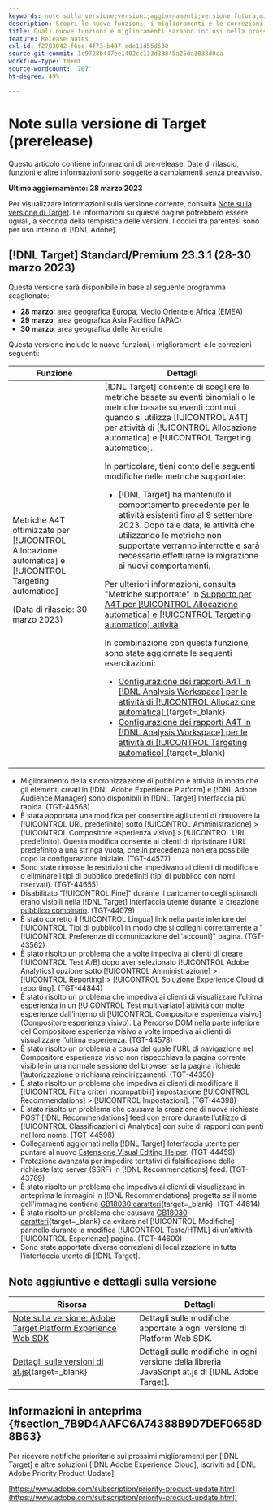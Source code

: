 ```yaml
---
keywords: note sulla versione;versioni;aggiornamenti;versione futura;miglioramenti;nuove funzioni;correzioni;aggiornamenti;prerelease
description: Scopri le nuove funzioni, i miglioramenti e le correzioni, compresi SDK, API e librerie JavaScript, inclusi nella prossima versione di Adobe Target.
title: Quali nuove funzioni e miglioramenti saranno inclusi nella prossima versione [!DNL Target] ?
feature: Release Notes
exl-id: f2783042-f6ee-4f73-b487-ede11d55d530
source-git-commit: 1c9728b447ee1402cc133d38845a25da3038d0ca
workflow-type: tm+mt
source-wordcount: '707'
ht-degree: 49%

---
```


# Note sulla versione di Target (prerelease)

Questo articolo contiene informazioni di pre-release. Date di rilascio, funzioni e altre informazioni sono soggette a cambiamenti senza preavviso.

**Ultimo aggiornamento: 28 marzo 2023**

Per visualizzare informazioni sulla versione corrente, consulta [Note sulla versione di Target](release-notes.md). Le informazioni su queste pagine potrebbero essere uguali, a seconda della tempistica delle versioni. I codici tra parentesi sono per uso interno di [!DNL Adobe].

## [!DNL Target] Standard/Premium 23.3.1 (28-30 marzo 2023)

Questa versione sarà disponibile in base al seguente programma scaglionato:

* **28 marzo**: area geografica Europa, Medio Oriente e Africa (EMEA)
* **29 marzo**: area geografica Asia Pacifico (APAC)
* **30 marzo**: area geografica delle Americhe

Questa versione include le nuove funzioni, i miglioramenti e le correzioni seguenti:

| Funzione | Dettagli |
|--- |--- |
| Metriche A4T ottimizzate per [!UICONTROL Allocazione automatica] e [!UICONTROL Targeting automatico]<p>(Data di rilascio: 30 marzo 2023) | [!DNL Target] consente di scegliere le metriche basate su eventi binomiali o le metriche basate su eventi continui quando si utilizza [!UICONTROL A4T] per attività di [!UICONTROL Allocazione automatica] e [!UICONTROL Targeting automatico].<P>In particolare, tieni conto delle seguenti modifiche nelle metriche supportate:<ul><li>[!DNL Target] ha mantenuto il comportamento precedente per le attività esistenti fino al 9 settembre 2023. Dopo tale data, le attività che utilizzando le metriche non supportate verranno interrotte e sarà necessario effettuarne la migrazione ai nuovi comportamenti.</li></ul>Per ulteriori informazioni, consulta &quot;Metriche supportate&quot; in [Supporto per A4T per [!UICONTROL Allocazione automatica] e [!UICONTROL Targeting automatico] attività](/help/main/c-integrating-target-with-mac/a4t/a4t-at-aa.md#supported).<P>In combinazione con questa funzione, sono state aggiornate le seguenti esercitazioni:<ul><li>[Configurazione dei rapporti A4T in  [!DNL Analysis Workspace]  per le attività di [!UICONTROL Allocazione automatica] ](https://experienceleague.adobe.com/docs/target-learn/tutorials/integrations/set-up-a4t-reports-in-analysis-workspace-for-auto-allocate-activities.html?lang=it){target=_blank}</li><li>[Configurazione dei rapporti A4T in  [!DNL Analysis Workspace]  per le attività di [!UICONTROL Targeting automatico] ](https://experienceleague.adobe.com/docs/target-learn/tutorials/integrations/set-up-a4t-reports-in-analysis-workspace-for-auto-target-activities.html?lang=it){target=_blank}</li></ul> |

* Miglioramento della sincronizzazione di pubblico e attività in modo che gli elementi creati in [!DNL Adobe Experience Platform] e [!DNL Adobe Audience Manager] sono disponibili in [!DNL Target] Interfaccia più rapida. (TGT-44568)
* È stata apportata una modifica per consentire agli utenti di rimuovere la [!UICONTROL URL predefinito] sotto [!UICONTROL Amministrazione] > [!UICONTROL Compositore esperienza visivo] > [!UICONTROL URL predefinito]. Questa modifica consente ai clienti di ripristinare l’URL predefinito a una stringa vuota, che in precedenza non era possibile dopo la configurazione iniziale. (TGT-44577)
* Sono state rimosse le restrizioni che impedivano ai clienti di modificare o eliminare i tipi di pubblico predefiniti (tipi di pubblico con nomi riservati). (TGT-44655)
* Disabilitato &quot;[!UICONTROL Fine]&quot; durante il caricamento degli spinaroli erano visibili nella [!DNL Target] Interfaccia utente durante la creazione [pubblico combinato](/help/main/c-target/combining-multiple-audiences.md). (TGT-44079)
* È stato corretto il [!UICONTROL Lingua] link nella parte inferiore del [!UICONTROL Tipi di pubblico] in modo che si colleghi correttamente a &quot;[!UICONTROL Preferenze di comunicazione dell&#39;account]&quot; pagina. (TGT-43562)
* È stato risolto un problema che a volte impediva ai clienti di creare [!UICONTROL Test A/B] dopo aver selezionato [!UICONTROL Adobe Analytics] opzione sotto [!UICONTROL Amministrazione] > [!UICONTROL Reporting] > [!UICONTROL Soluzione Experience Cloud di reporting]. (TGT-44844)
* È stato risolto un problema che impediva ai clienti di visualizzare l’ultima esperienza in un [!UICONTROL Test multivariato] attività con molte esperienze dall’interno di [!UICONTROL Compositore esperienza visivo] (Compositore esperienza visivo). La [Percorso DOM](/help/main/c-experiences/c-visual-experience-composer/viztarget-options.md#dom-path) nella parte inferiore del Compositore esperienza visivo a volte impediva ai clienti di visualizzare l’ultima esperienza. (TGT-44578)
* È stato risolto un problema a causa del quale l’URL di navigazione nel Compositore esperienza visivo non rispecchiava la pagina corrente visibile in una normale sessione del browser se la pagina richiede l’autorizzazione o richiama reindirizzamenti. (TGT-44350)
* È stato risolto un problema che impediva ai clienti di modificare il [!UICONTROL Filtra criteri incompatibili] impostazione [!UICONTROL Recommendations] > [!UICONTROL Impostazioni]. (TGT-44398)
* È stato risolto un problema che causava la creazione di nuove richieste POST [!DNL Recommendations] feed con errore durante l’utilizzo di [!UICONTROL Classificazioni di Analytics] con suite di rapporti con punti nel loro nome. (TGT-44598)
* Collegamenti aggiornati nella [!DNL Target] Interfaccia utente per puntare al nuovo [Estensione Visual Editing Helper](/help/main/c-experiences/c-visual-experience-composer/r-troubleshoot-composer/visual-editing-helper-extension.md). (TGT-44459)
* Protezione avanzata per impedire tentativi di falsificazione delle richieste lato server (SSRF) in [!DNL Recommendations] feed. (TGT-43769)
* È stato risolto un problema che impediva ai clienti di visualizzare in anteprima le immagini in [!DNL Recommendations] progetta se il nome dell&#39;immagine contiene [GB18030 caratteri](https://en.wikipedia.org/wiki/GB_18030){target=_blank}. (TGT-44614)
* È stato risolto un problema che causava [GB18030 caratteri](https://en.wikipedia.org/wiki/GB_18030){target=_blank} da evitare nel [!UICONTROL Modifiche] pannello durante la modifica [!UICONTROL Testo/HTML] di un’attività [!UICONTROL Esperienze] pagina. (TGT-44600)
* Sono state apportate diverse correzioni di localizzazione in tutta l’interfaccia utente di [!DNL Target].

## Note aggiuntive e dettagli sulla versione

| Risorsa | Dettagli |
|--- |--- |
| [Note sulla versione: Adobe Target Platform Experience Web SDK](https://experienceleague.adobe.com/docs/experience-platform/edge/release-notes.html?lang=it) | Dettagli sulle modifiche apportate a ogni versione di Platform Web SDK. |
| [Dettagli sulle versioni di at.js](https://developer.adobe.com/target/implement/client-side/atjs/target-atjs-versions/){target=_blank} | Dettagli sulle modifiche in ogni versione della libreria JavaScript at.js di [!DNL Adobe Target]. |


## Informazioni in anteprima {#section_7B9D4AAFC6A74388B9D7DEF0658D8B63}

Per ricevere notifiche prioritarie sui prossimi miglioramenti per [!DNL Target] e altre soluzioni [!DNL Adobe Experience Cloud], iscriviti ad [!DNL Adobe Priority Product Update]:

[https://www.adobe.com/subscription/priority-product-update.html](https://www.adobe.com/subscription/priority-product-update.html)
